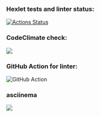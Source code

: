 ### Hexlet tests and linter status:
[![Actions Status](https://github.com/nporoshin91/python-project-lvl1/workflows/hexlet-check/badge.svg)](https://github.com/nporoshin91/python-project-lvl1/actions)
### CodeClimate check:
<a href="https://codeclimate.com/github/codeclimate/codeclimate/maintainability"><img src="https://api.codeclimate.com/v1/badges/a99a88d28ad37a79dbf6/maintainability" /></a>
### GitHub Action for linter:
![GitHub Action](https://github.com/nporoshin91/python-project-lvl1/actions/workflows/github-actions.yml/badge.svg)
### asciinema
<a href="https://asciinema.org/a/411468" target="_blank"><img src="https://asciinema.org/a/411468.svg" /></a>